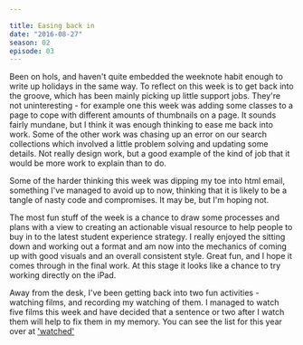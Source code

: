 ```yaml
---

title: Easing back in
date: "2016-08-27"
season: 02
episode: 03
---
```


Been on hols, and haven't quite embedded the weeknote habit enough to write up holidays in the same way. To reflect on this week is to get back into the groove, which has been mainly picking up little support jobs. They're not uninteresting - for example one this week was adding some classes to a page to cope with different amounts of thumbnails on a page. It sounds fairly mundane, but I think it was enough thinking to ease me back into work. Some of the other work was chasing up an error on our search collections which involved a little problem solving and updating some details. Not really design work, but a good example of the kind of job that it would be more work to explain than to do.

Some of the harder thinking this week was dipping my toe into html email, something I've managed to avoid up to now, thinking that it is likely to be a tangle of nasty code and compromises. It may be, but I'm hoping not.

The most fun stuff of the week is a chance to draw some processes and plans with a view to creating an actionable visual resource to help people to buy in to the latest student experience strategy. I really enjoyed the sitting down and working out a format and am now into the mechanics of coming up with good visuals and an overall consistent style. Great fun, and I hope it comes through in the final work. At this stage it looks like a chance to try working directly on the iPad.

Away from the desk, I've been getting back into two fun activities - watching films, and recording my watching of them. I managed to watch five films this week and have decided that a sentence or two after I watch them will help to fix them in my memory. You can see the list for this year over at ['watched'][film]

[film]:/watched
